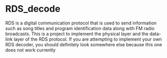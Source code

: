 # RDS_decode

RDS is a digital communication protocol that is used to send information such as song titles and program identification 
data along with FM radio broadcasts. This is a project to implement the physical layer and the data-link layer of the 
RDS protocol. If you are attempting to implement your own RDS decoder, you should definitely look somewhere else because
this one does not work currently
